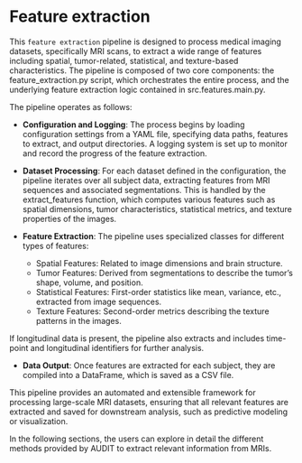 [//]: # (::: src.feature_extraction)

# Feature extraction

This `feature extraction` pipeline is designed to process medical imaging datasets, specifically MRI scans, to extract a 
wide range of features including spatial, tumor-related, statistical, and texture-based characteristics. The pipeline 
is composed of two core components: the feature_extraction.py script, which orchestrates the entire process, and the 
underlying feature extraction logic contained in src.features.main.py.

The pipeline operates as follows:

- **Configuration and Logging**: The process begins by loading configuration settings from a YAML file, specifying data 
paths, features to extract, and output directories. A logging system is set up to monitor and record the progress of 
the feature extraction.

- **Dataset Processing**: For each dataset defined in the configuration, the pipeline iterates over all subject data, 
extracting features from MRI sequences and associated segmentations. This is handled by the extract_features function,
which computes various features such as spatial dimensions, tumor characteristics, statistical metrics, and texture 
properties of the images.

- **Feature Extraction**: The pipeline uses specialized classes for different types of features:

    - Spatial Features: Related to image dimensions and brain structure.
    - Tumor Features: Derived from segmentations to describe the tumor’s shape, volume, and position.
    - Statistical Features: First-order statistics like mean, variance, etc., extracted from image sequences.
    - Texture Features: Second-order metrics describing the texture patterns in the images.

If longitudinal data is present, the pipeline also extracts and includes time-point and longitudinal 
identifiers for further analysis.

- **Data Output**: Once features are extracted for each subject, they are compiled into a DataFrame, which is saved as 
a CSV file. 

This pipeline provides an automated and extensible framework for processing large-scale MRI datasets, ensuring that 
all relevant features are extracted and saved for downstream analysis, such as predictive modeling or visualization.

In the following sections, the users can explore in detail the different methods provided by AUDIT to extract relevant 
information from MRIs.
